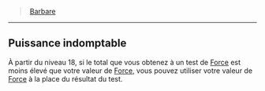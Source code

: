 ﻿---
!ClassFeatureItem
Name: Puissance indomptable
Id: barbarian_hd.md#puissance-indomptable
ParentLink: barbarian_hd.md#barbare
ParentName: Barbare
NameLevel: 2
Attributes: {}
AttributesDictionary: >+
  {}

---
> [Barbare](hd_barbarian.md)

---

## Puissance indomptable

À partir du niveau 18, si le total que vous obtenez à un test de [Force](hd_abilities_strength.md) est moins élevé que votre valeur de [Force](hd_abilities_strength.md), vous pouvez utiliser votre valeur de [Force](hd_abilities_strength.md) à la place du résultat du test.

